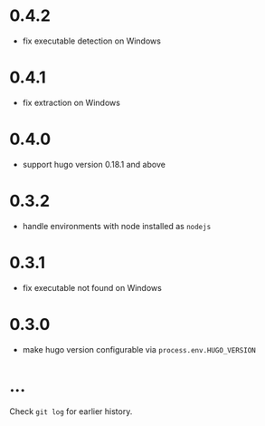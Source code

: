 # 0.4.2

* fix executable detection on Windows

# 0.4.1

* fix extraction on Windows

# 0.4.0

* support hugo version 0.18.1 and above

# 0.3.2

* handle environments with node installed as `nodejs`

# 0.3.1

* fix executable not found on Windows

# 0.3.0

* make hugo version configurable via `process.env.HUGO_VERSION`

# ...

Check `git log` for earlier history.